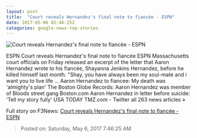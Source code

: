 ```yaml
---
layout: post
title:  "Court reveals Hernandez's final note to fiancée - ESPN"
date: 2017-05-06 02:46:25Z
categories: google-news-top-stories
---
```


![Court reveals Hernandez's final note to fiancée - ESPN](http://a4.espncdn.com/combiner/i?img=%2Fphoto%2F2017%2F0419%2Fr201159_1296x729_16%2D9.jpg)

ESPN Court reveals Hernandez's final note to fiancée ESPN Massachusetts court officials on Friday released an excerpt of the letter that Aaron Hernandez wrote to his fiancée, Shayanna Jenkins Hernandez, before he killed himself last month. "Shay, you have always been my soul-mate and i want you to live life ... Aaron Hernandez to fiancee: My death was 'almighty's plan' The Boston Globe Records: Aaron Hernandez was member of Bloods street gang Boston.com Aaron Hernandez in letter before suicide: 'Tell my story fully' USA TODAY TMZ.com - Twitter all 263 news articles »


Full story on F3News: [Court reveals Hernandez's final note to fiancée - ESPN](http://www.f3nws.com/n/mDxbEF)

> Posted on: Saturday, May 6, 2017 7:46:25 AM
